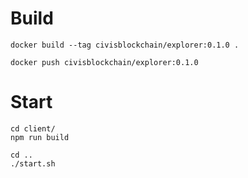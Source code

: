 # Build

```
docker build --tag civisblockchain/explorer:0.1.0 .

docker push civisblockchain/explorer:0.1.0
```


# Start

```
cd client/
npm run build
```

```
cd ..
./start.sh
```

